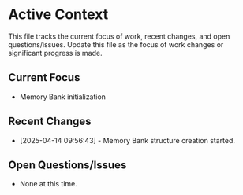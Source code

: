 # Active Context

This file tracks the current focus of work, recent changes, and open questions/issues. Update this file as the focus of work changes or significant progress is made.

## Current Focus

- Memory Bank initialization

## Recent Changes

- [2025-04-14 09:56:43] - Memory Bank structure creation started.

## Open Questions/Issues

- None at this time.